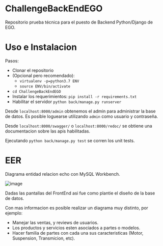 # ChallengeBackEndEGO
Repositorio prueba técnica para el puesto de Backend Python/Django de EGO.
# Uso e Instalacion
Pasos:
* Clonar el repositorio
* (Opcional pero recomendado):
  * `virtualenv -p=python3.7 ENV`
  * `source ENV/bin/activate`
* `cd ChallengeBackEndEGO`
* Instalar los requerimientos: `pip install -r requirements.txt`
* Habilitar el servidor `python back/manage.py runserver`

Desde `localhost:8000/admin` obtenemos el admin para administrar la base de datos. Es posible loguearse utilizando `admin` como usuario y contraseña.

Desde `localhost:8000/swagger/` o `localhost:8000/redoc/` se obtiene una documentacion sobre las apis habilitadas.

Ejecutando `python back/manage.py test` se corren los unit tests.
# EER
Diagrama entidad relacion echo con MySQL Workbench.

![image](https://github.com/Crussado/ChallengeBackEndEGO/assets/64971042/61724ddb-b33a-4043-9ac2-515024769092)

Dadas las pantallas del FrontEnd asi fue como plantie el diseño de la base de datos.

Con mas informacion es posible realizar un diagrama muy distinto, por ejemplo:
- Manejar las ventas, y reviews de usuarios.
- Los productos y servicios esten asociados a partes o modelos.
- Hacer familia de partes con cada una sus caracteristicas (Motor, Suspension, Transmicion, etc).
